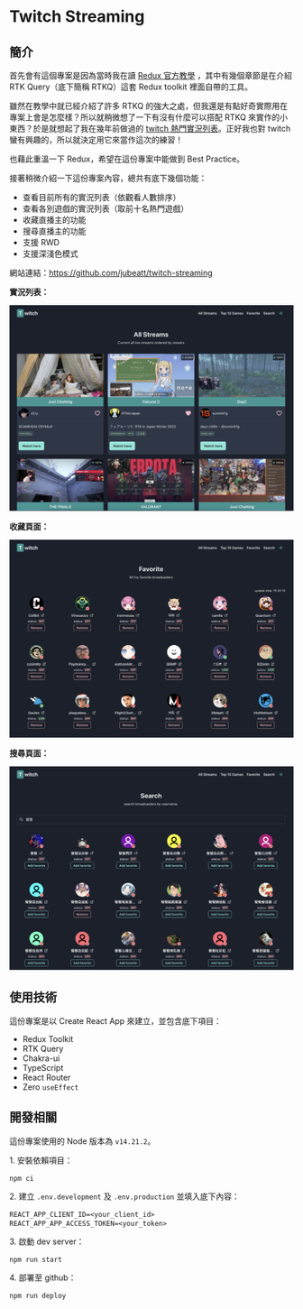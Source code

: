 # Twitch Streaming

## 簡介

首先會有這個專案是因為當時我在讀 [Redux 官方教學](https://redux.js.org/tutorials/essentials/part-1-overview-concepts) ，其中有幾個章節是在介紹 RTK Query（底下簡稱 RTKQ）這套 Redux toolkit 裡面自帶的工具。

雖然在教學中就已經介紹了許多 RTKQ 的強大之處，但我還是有點好奇實際用在專案上會是怎麼樣？所以就稍微想了一下有沒有什麼可以搭配 RTKQ 來實作的小東西？於是就想起了我在幾年前做過的 [twitch 熱門實況列表](https://github.com/jubeatt/Twitch-top-5-games-steams)。正好我也對 twitch 蠻有興趣的，所以就決定用它來當作這次的練習！

也藉此重溫一下 Redux，希望在這份專案中能做到 Best Practice。

接著稍微介紹一下這份專案內容，總共有底下幾個功能：

- 查看目前所有的實況列表（依觀看人數排序）
- 查看各別遊戲的實況列表（取前十名熱門遊戲）
- 收藏直播主的功能
- 搜尋直播主的功能
- 支援 RWD
- 支援深淺色模式

網站連結：https://github.com/jubeatt/twitch-streaming

**實況列表：**

![all-streams](readme-images/all-streams.png)

**收藏頁面：**

![favorite](readme-images/favorite.png)

**搜尋頁面：**

![search](readme-images/search.png)

## 使用技術

這份專案是以 Create React App 來建立，並包含底下項目：

- Redux Toolkit
- RTK Query
- Chakra-ui
- TypeScript
- React Router
- Zero `useEffect`

## 開發相關

這份專案使用的 Node 版本為 `v14.21.2`。

1\. 安裝依賴項目：

```
npm ci
```

2\. 建立 `.env.development` 及 `.env.production` 並填入底下內容：

```
REACT_APP_CLIENT_ID=<your_client_id>
REACT_APP_APP_ACCESS_TOKEN=<your_token>
```

3\. 啟動 dev server：

```
npm run start
```

4\. 部署至 github：

```
npm run deploy
```
